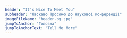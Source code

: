 ```yaml
---
header: "It's Nice To Meet You"
subheader: "Ласкаво Просимо до Наукової конференції"
imageFileName: "header-bg.jpg"
jumpToAnchor: "Головна"
jumpToAnchorText: "Tell Me More"
---
```

